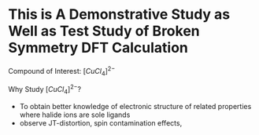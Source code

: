 # This is A Demonstrative Study as Well as Test Study of Broken Symmetry DFT Calculation 

Compound of Interest: $[CuCl_4]^{2-}$

Why Study $[CuCl_4]^{2-}$?
- To obtain better knowledge of electronic structure of related properties where halide ions are sole ligands
- observe JT-distortion, spin contamination effects, 
